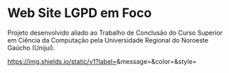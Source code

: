 # Web Site LGPD em Foco

Projeto desenvolvido aliado ao Trabalho de Conclusão do Curso Superior em Ciência da Computação pela Universidade Regional do Noroeste Gaúcho (Unijuí).

https://img.shields.io/static/v1?label=<LABEL>&message=<MESSAGE>&color=<COLOR>&style=<STYLE>&logo=<LOGO>

## Tecnologias Utilizadas

[![Logo do Flutter](lib/img/flutter.jpg)](https://flutter.dev/)

* MySql
* Php
* HTML
* CSS
* JavaScript

## Imagens da Aplicação

Segue abaixo algumas imagens da aplicação:

![Imagens Aplicação](lib/img/imagem_completa.png)


## Getting Started

This project is a starting point for a Flutter application.

A few resources to get you started if this is your first Flutter project:

- [Lab: Write your first Flutter app](https://flutter.dev/docs/get-started/codelab)
- [Cookbook: Useful Flutter samples](https://flutter.dev/docs/cookbook)

For help getting started with Flutter, view our
[online documentation](https://flutter.dev/docs), which offers tutorials,
samples, guidance on mobile development, and a full API reference.
